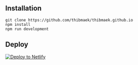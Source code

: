 ## Installation
```
git clone https://github.com/thibmaek/thibmaek.github.io
npm install
npm run development
```

## Deploy

[![Deploy to Netlify](https://www.netlify.com/img/deploy/button.svg)](https://app.netlify.com/start/deploy?repository=https://github.com/thibmaek/thibmaek.github.io)
